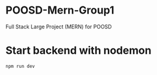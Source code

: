 # POOSD-Mern-Group1
Full Stack Large Project (MERN) for POOSD


# Start backend with nodemon
```
npm run dev
```

